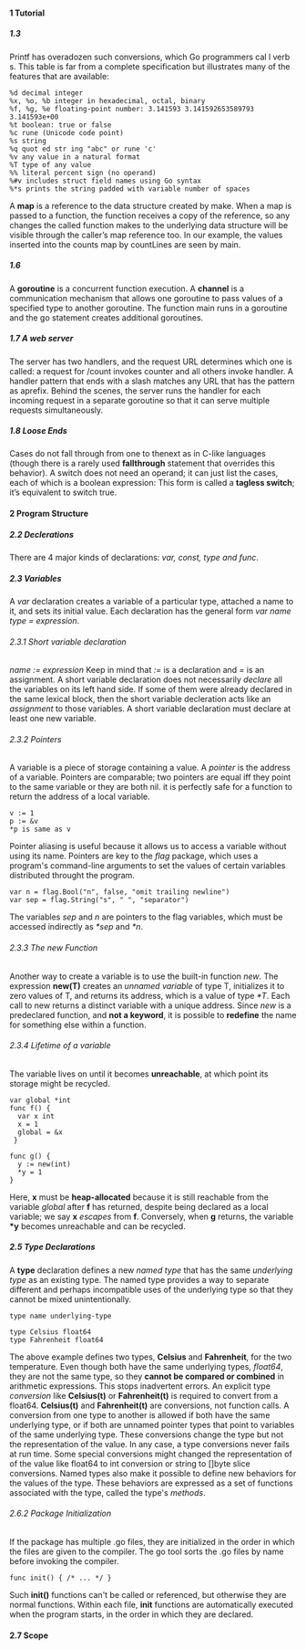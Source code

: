 #### 1 Tutorial
##### 1.3 
Printf has overadozen such conversions, which Go programmers cal l verb s. This table is far
from a complete specification but illustrates many of the features that are available:
```
%d decimal integer
%x, %o, %b integer in hexadecimal, octal, binary
%f, %g, %e floating-point number: 3.141593 3.141592653589793 3.141593e+00
%t boolean: true or false
%c rune (Unicode code point)
%s string
%q quot ed str ing "abc" or rune 'c'
%v any value in a natural format
%T type of any value
%% literal percent sign (no operand)
%#v includes struct field names using Go syntax
%*s prints the string padded with variable number of spaces
```
A **map** is a reference to the data structure created by make. When a map is passed to a function,
the function receives a copy of the reference, so any changes the called function makes to
the underlying data structure will be visible through the caller’s map reference too. In our
example, the values inserted into the counts map by countLines are seen by main.
##### 1.6
A **goroutine** is a concurrent function execution. A **channel** is a communication mechanism
that allows one goroutine to pass values of a specified type to another goroutine. The function
main runs in a goroutine and the go statement creates additional goroutines.
##### 1.7 A web server
The server has two handlers, and the request URL determines which one is called: a request
for /count invokes counter and all others invoke handler. A handler pattern that ends with
a slash matches any URL that has the pattern as aprefix. Behind the scenes, the server runs
the handler for each incoming request in a separate goroutine so that it can serve multiple
requests simultaneously.
##### 1.8 Loose Ends
Cases do not fall through from one to thenext as in C-like languages (though there is a rarely 
used **fallthrough** statement that overrides this behavior).
A switch does not need an operand; it can just list the cases, each of which is a boolean
expression: This form is called a **tagless switch**; it’s equivalent to switch true.
#### 2 Program Structure
##### 2.2 Declerations
There are 4 major kinds of declarations: *var, const, type and func*.
##### 2.3 Variables
A *var* declaration creates a variable of a particular type, attached a name to it, and sets its
initial value. Each declaration has the general form *var name type = expression*.
###### 2.3.1 Short variable declaration
*name := expression*
Keep in mind that *:=* is a declaration and *=* is an assignment.
A short variable declaration does not necessarily *declare* all the variables on its left hand side. If some
of them were already declared in the same lexical block, then the short variable decleration acts like an
*assignment* to those variables. A short variable declaration must declare at least one new variable.
###### 2.3.2 Pointers
A variable is a piece of storage containing a value. A *pointer* is the address of a variable. Pointers
are comparable; two pointers are equal iff they point to the same variable or they are both nil. it is perfectly
safe for a function to return the address of a local variable.
```
v := 1
p := &v
*p is same as v
```
Pointer aliasing is useful because it allows us to access a variable without using its name. Pointers are key to 
the *flag* package, which uses a program's command-line arguments to set the values of certain variables distributed
throught the program.
```
var n = flag.Bool("n", false, "omit trailing newline")
var sep = flag.String("s", " ", "separator")
```
The variables *sep* and *n* are pointers to the flag variables, which must be accessed indirectly as *\*sep* and *\*n*.

###### 2.3.3 The new Function
Another way to create a variable is to use the built-in function *new*. The expression **new(T)** creates an *unnamed variable* 
of type T, initializes it to zero values of T, and returns its address, which is a value of type *\*T*. Each call to new returns
a distinct variable with a unique address.
Since *new* is a predeclared function, and **not a keyword**, it is possible to **redefine** the name for something else within a function.

###### 2.3.4 Lifetime of a variable
The variable lives on until it becomes **unreachable**, at which point its storage might be recycled.
```
var global *int
func f() {
  var x int
  x = 1
  global = &x
 }

func g() {
  y := new(int)
  *y = 1
}
```
Here, **x** must be **heap-allocated** because it is still reachable from the variable *global* after **f** has returned, despite
being declared as a local variable; we say **x** *escapes* from **f**. Conversely, when **g** returns, the variable **\*y** becomes
unreachable and can be recycled.

##### 2.5 Type Declarations
A **type** declaration defines a new *named type* that has the same *underlying type* as an existing type. The named type provides
a way to separate different and perhaps incompatible uses of the underlying type so that they cannot be mixed unintentionally.
```
type name underlying-type
```
```
type Celsius float64
type Fahrenheit float64
```
The above example defines two types, **Celsius** and **Fahrenheit**, for the two temperature. Even though both have the same
underlying types, *float64*, they are not the same type, so they **cannot be compared or combined** in arithmetic expressions. This 
stops inadvertent errors. An explicit type *conversion* like **Celsius(t)** or **Fahrenheit(t)** is required to convert from
a float64. **Celsius(t)** and **Fahrenheit(t)** are conversions, not function calls.
A conversion from one type to another is allowed if both have the same underlying type, or if both are unnamed pointer types
that point to variables of the same underlying type. These conversions change the type but not the representation of the value.
In any case, a type conversions never fails at run time. Some special conversions might changed the representation of of the value like float64 to int conversion or string to []byte slice conversions.
Named types also make it possible to define new behaviors for the values of the type. These behaviors are expressed as a set
of functions associated with the type, called the type's *methods*.

###### 2.6.2 Package Initialization
If the package has multiple .go files, they are initialized in the order in which the files are given to the compiler.
The go tool sorts the .go files by name before invoking the compiler.
```
func init() { /* ... */ }
```
Such **init()** functions can't be called or referenced, but otherwise they are normal functions. Within each file,
**init** functions are automatically executed when the program starts, in the order in which they are declared.

#### 2.7 Scope

